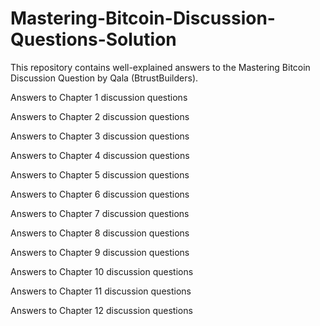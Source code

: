 # Mastering-Bitcoin-Discussion-Questions-Solution

This repository contains well-explained answers to the Mastering Bitcoin Discussion Question by Qala (BtrustBuilders).

Answers to Chapter 1 discussion questions

Answers to Chapter 2 discussion questions

Answers to Chapter 3 discussion questions

Answers to Chapter 4 discussion questions

Answers to Chapter 5 discussion questions

Answers to Chapter 6 discussion questions

Answers to Chapter 7 discussion questions

Answers to Chapter 8 discussion questions

Answers to Chapter 9 discussion questions

Answers to Chapter 10 discussion questions

Answers to Chapter 11 discussion questions

Answers to Chapter 12 discussion questions
